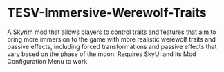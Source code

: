 TESV-Immersive-Werewolf-Traits
==============================

A Skyrim mod that allows players to control traits and features that aim to bring more immersion to the game with more realistic werewolf traits and passive effects, including forced transformations and passive effects that vary based on the phase of the moon. Requires SkyUI and its Mod Configuration Menu to work.
